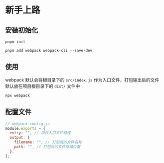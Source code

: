 # 新手上路

## 安装初始化

```
pnpm init

pnpm add webpack webpack-cli --save-dev
```

## 使用

webpack 默认会将根目录下的 `src/index.js` 作为入口文件，打包输出后的文件默认放在项目根目录下的 `dist/` 文件中

```shell
npx webpack
```

## 配置文件

```javascript
// webpack.config.js
module.exports = {
  entry: "", // 项目入口文件路径
  output: {
    filename: "", // 打包后的文件名称
    path: "", // 打包后的文件存储位置
  },
};
```
